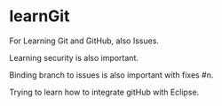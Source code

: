 # learnGit
For Learning Git and GitHub, also Issues.

Learning security is also important.

Binding branch to issues is also important with fixes #n.

Trying to learn how to integrate gitHub with Eclipse. 